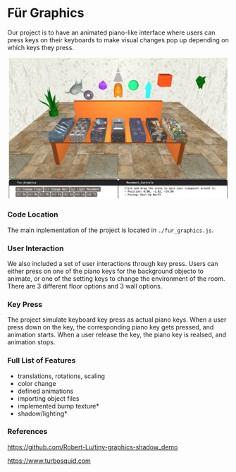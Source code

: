 # Für Graphics

Our project is to have an animated piano-like interface where users can press keys on their keyboards to make visual changes pop up depending on which keys they press.

![main](./docs/piano.png)

### Code Location

The main inplementation of the project is located in `./fur_graphics.js`. 

### User Interaction

We also included a set of user interactions through key press. Users can either press on one of the piano keys for the background objecto to animate, or one of the setting keys to change the environment of the room. There are 3 different floor options and 3 wall options. 

### Key Press
The project simulate keyboard key press as actual piano keys. When a user press down on the key, the corresponding piano key gets pressed, and animation starts. When a user release the key, the piano key is realsed, and animation stops. 


### Full List of Features
- translations, rotations, scaling
- color change
- defined animations
- importing object files
- implemented bump texture*
- shadow/lighting*

### References

https://github.com/Robert-Lu/tiny-graphics-shadow_demo

https://www.turbosquid.com